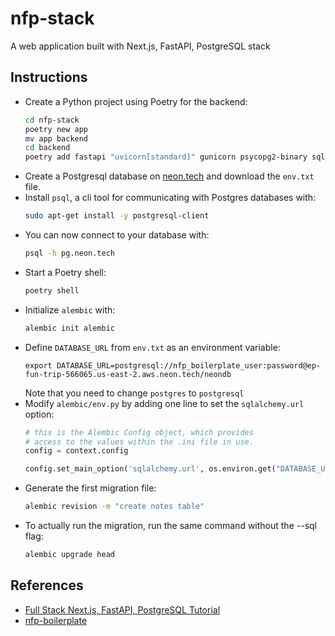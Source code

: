 # nfp-stack
A web application built with Next.js, FastAPI, PostgreSQL stack

## Instructions

- Create a Python project using Poetry for the backend:
  ```bash
  cd nfp-stack
  poetry new app
  mv app backend
  cd backend
  poetry add fastapi "uvicorn[standard]" gunicorn psycopg2-binary sqlalchemy alembic "databases[postgresql]" python-dotenv
  ```
- Create a Postgresql database on [neon.tech](https://neon.tech/) and download the `env.txt` file.
- Install `psql`, a cli tool for communicating with Postgres databases with:
  ```bash
  sudo apt-get install -y postgresql-client
  ```
- You can now connect to your database with:
  ```bash
  psql -h pg.neon.tech
  ```
- Start a Poetry shell:
  ```bash
  poetry shell
  ``` 
- Initialize `alembic` with: 
  ```bash
  alembic init alembic
  ```
- Define `DATABASE_URL` from `env.txt` as an environment variable:
  ```
  export DATABASE_URL=postgresql://nfp_boilerplate_user:password@ep-fun-trip-566065.us-east-2.aws.neon.tech/neondb
  ```
  Note that you need to change `postgres` to `postgresql`
- Modify `alembic/env.py` by adding one line to set the `sqlalchemy.url` option:
  ```python
  # this is the Alembic Config object, which provides
  # access to the values within the .ini file in use.
  config = context.config
  
  config.set_main_option('sqlalchemy.url', os.environ.get("DATABASE_URL"))
  ```
- Generate the first migration file:
  ```bash
  alembic revision -m "create notes table"
  ```
- To actually run the migration, run the same command without the --sql flag:
  ```bash
  alembic upgrade head
  ```

## References

- [Full Stack Next.js, FastAPI, PostgreSQL Tutorial](https://www.travisluong.com/full-stack-next-js-fastapi-postgresql-tutorial/)
- [nfp-boilerplate](https://github.com/travisluong/nfp-boilerplate)